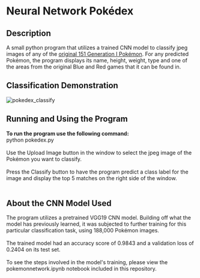 # Neural Network Pokédex

## Description

A small python program that utilizes a trained CNN model to classify jpeg images of any of the [original 151 Generation I Pokémon](https://www.serebii.net/pokemon/gen1pokemon.shtml). For any predicted Pokémon, the program displays its name, height, weight, type and one of the areas from the original Blue and Red games that it can be found in.

## Classification Demonstration

![pokedex_classify](https://user-images.githubusercontent.com/59716448/236895647-fc27340f-d575-4281-b8c2-f46bd6d88774.gif)

## Running and Using the Program

**To run the program use the following command:**<br />
python pokedex.py <br /><br />
Use the Upload Image button in the window to select the jpeg image of the Pokémon you want to classify.<br /><br />
Press the Classify button to have the program predict a class label for the image and display the top 5 matches on the right side of the window.<br /><br />

## About the CNN Model Used

The program utilizes a pretrained VGG19 CNN model. Building off what the model has previously learned, it was subjected to further training for this particular classification task, using 188,000 Pokémon images. <br /><br />
The trained model had an accuracy score of 0.9843 and a validation loss of 0.2404 on its test set.<br /><br />
To see the steps involved in the model's training, please view the pokemonnetwork.ipynb notebook included in this repository.  
